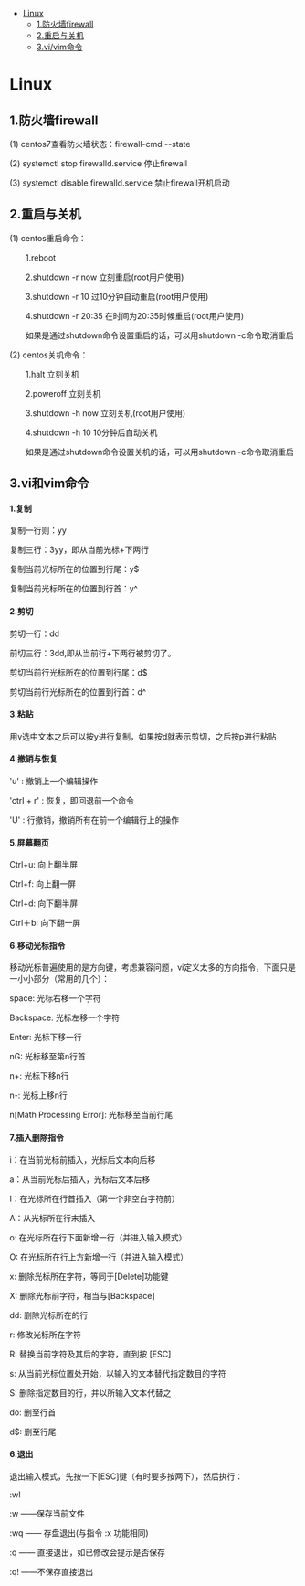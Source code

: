 <!-- GFM-TOC -->
* [Linux](#Linux)
    * [1.防火墙firewall](#1防火墙firewall)
    * [2.重启与关机](#2重启与关机)
    * [3.vi/vim命令](#3vi和vim命令)
<!-- GFM-TOC -->

# Linux

## 1.防火墙firewall

(1) centos7查看防火墙状态：firewall-cmd --state

(2) systemctl stop firewalld.service  停止firewall

(3) systemctl disable firewalld.service  禁止firewall开机启动

## 2.重启与关机

(1) centos重启命令：

　　1.reboot
  
　　2.shutdown -r now 立刻重启(root用户使用)
  
　　3.shutdown -r 10 过10分钟自动重启(root用户使用)
  
　　4.shutdown -r 20:35 在时间为20:35时候重启(root用户使用)
  
　　如果是通过shutdown命令设置重启的话，可以用shutdown -c命令取消重启

(2) centos关机命令：

　　1.halt 立刻关机
  
　　2.poweroff 立刻关机
  
　　3.shutdown -h now 立刻关机(root用户使用)
  
　　4.shutdown -h 10 10分钟后自动关机
  
　　如果是通过shutdown命令设置关机的话，可以用shutdown -c命令取消重启
  
## 3.vi和vim命令

#### 1.复制

  复制一行则：yy 

  复制三行：3yy，即从当前光标+下两行

  复制当前光标所在的位置到行尾：y$ 

  复制当前光标所在的位置到行首：y^

#### 2.剪切

  剪切一行：dd 

  前切三行：3dd,即从当前行+下两行被剪切了。

  剪切当前行光标所在的位置到行尾：d$ 

  剪切当前行光标所在的位置到行首：d^

#### 3.粘贴

用v选中文本之后可以按y进行复制，如果按d就表示剪切，之后按p进行粘贴

#### 4.撤销与恢复

'u' : 撤销上一个编辑操作

'ctrl + r' : 恢复，即回退前一个命令 

'U' : 行撤销，撤销所有在前一个编辑行上的操作

#### 5.屏幕翻页 

Ctrl+u: 向上翻半屏 

Ctrl+f: 向上翻一屏 

Ctrl+d: 向下翻半屏 

Ctrl＋b: 向下翻一屏

#### 6.移动光标指令 

移动光标普遍使用的是方向键，考虑兼容问题，vi定义太多的方向指令，下面只是一小小部分（常用的几个）： 

space: 光标右移一个字符 

Backspace: 光标左移一个字符 

Enter: 光标下移一行 

nG: 光标移至第n行首 

n+: 光标下移n行 

n-: 光标上移n行 

n[Math Processing Error]: 光标移至当前行尾

#### 7.插入删除指令 

i：在当前光标前插入，光标后文本向后移 

a：从当前光标后插入，光标后文本后移

I：在光标所在行首插入（第一个非空白字符前） 

A：从光标所在行末插入 

o: 在光标所在行下面新增一行（并进入输入模式）

O: 在光标所在行上方新增一行（并进入输入模式）

x: 删除光标所在字符，等同于[Delete]功能键 

X: 删除光标前字符，相当与[Backspace] 

dd: 删除光标所在的行 

r: 修改光标所在字符 

R: 替换当前字符及其后的字符，直到按 [ESC] 

s: 从当前光标位置处开始，以输入的文本替代指定数目的字符 

S: 删除指定数目的行，并以所输入文本代替之 

do: 删至行首 

d$: 删至行尾

#### 6.退出 

退出输入模式，先按一下[ESC]键（有时要多按两下），然后执行： 

:w! 

:w ——保存当前文件 

:wq —— 存盘退出(与指令 :x 功能相同) 

:q —— 直接退出，如已修改会提示是否保存 

:q! ——不保存直接退出
 
